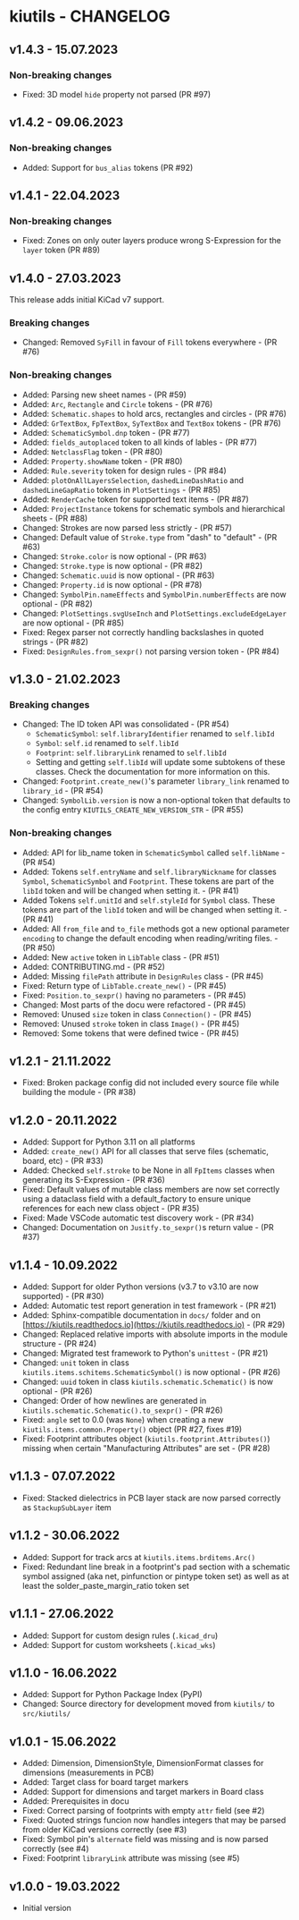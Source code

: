 # kiutils - CHANGELOG

## v1.4.3 - 15.07.2023

### Non-breaking changes
- Fixed: 3D model `hide` property not parsed (PR #97)

## v1.4.2 - 09.06.2023

### Non-breaking changes
- Added: Support for `bus_alias` tokens (PR #92)

## v1.4.1 - 22.04.2023

### Non-breaking changes
- Fixed: Zones on only outer layers produce wrong S-Expression for the `layer` token (PR #89)

## v1.4.0 - 27.03.2023
This release adds initial KiCad v7 support.

### Breaking changes
- Changed: Removed `SyFill` in favour of `Fill` tokens everywhere - (PR #76)

### Non-breaking changes
- Added: Parsing new sheet names - (PR #59)
- Added: `Arc`, `Rectangle` and `Circle` tokens - (PR #76)
- Added: `Schematic.shapes` to hold arcs, rectangles and circles - (PR #76)
- Added: `GrTextBox`, `FpTextBox`, `SyTextBox` and `TextBox` tokens - (PR #76)
- Added: `SchematicSymbol.dnp` token - (PR #77)
- Added: `fields_autoplaced` token to all kinds of lables - (PR #77)
- Added: `NetclassFlag` token - (PR #80)
- Added: `Property.showName` token - (PR #80)
- Added: `Rule.severity` token for design rules - (PR #84)
- Added: `plotOnAllLayersSelection`, `dashedLineDashRatio` and `dashedLineGapRatio` tokens 
         in `PlotSettings` - (PR #85)
- Added: `RenderCache` token for supported text items - (PR #87)
- Added: `ProjectInstance` tokens for schematic symbols and hierarchical sheets - (PR #88)
- Changed: Strokes are now parsed less strictly - (PR #57)
- Changed: Default value of `Stroke.type` from "dash" to "default" - (PR #63)
- Changed: `Stroke.color` is now optional - (PR #63)
- Changed: `Stroke.type` is now optional - (PR #82)
- Changed: `Schematic.uuid` is now optional - (PR #63)
- Changed: `Property.id` is now optional - (PR #78)
- Changed: `SymbolPin.nameEffects` and `SymbolPin.numberEffects` are now optional - (PR #82)
- Changed: `PlotSettings.svgUseInch` and `PlotSettings.excludeEdgeLayer` are now optional - (PR #85)
- Fixed: Regex parser not correctly handling backslashes in quoted strings - (PR #82)
- Fixed: `DesignRules.from_sexpr()` not parsing version token - (PR #84)

## v1.3.0 - 21.02.2023
### Breaking changes
- Changed: The ID token API was consolidated - (PR #54)
  - `SchematicSymbol`: `self.libraryIdentifier` renamed to `self.libId`
  - `Symbol`: `self.id` renamed to `self.libId`
  - `Footprint`: `self.libraryLink` renamed to `self.libId`
  - Setting and getting `self.libId` will update some subtokens of these classes. Check the documentation
    for more information on this.
- Changed: `Footprint.create_new()`'s parameter `library_link` renamed to `library_id` - (PR #54)
- Changed: `SymbolLib.version` is now a non-optional token that defaults to the config entry
           `KIUTILS_CREATE_NEW_VERSION_STR` - (PR #55)

### Non-breaking changes
- Added: API for lib_name token in `SchematicSymbol` called `self.libName` - (PR #54)
- Added: Tokens `self.entryName` and `self.libraryNickname` for classes `Symbol`, `SchematicSymbol`
         and `Footprint`. These tokens are part of the `libId` token and will be changed when setting 
         it. - (PR #41)
- Added Tokens `self.unitId` and `self.styleId` for `Symbol` class. These tokens are part of the 
        `libId` token and will be changed when setting it. - (PR #41)
- Added: All `from_file` and `to_file` methods got a new optional parameter `encoding` to change 
         the default encoding when reading/writing files. - (PR #50)
- Added: New `active` token in `LibTable` class - (PR #51)
- Added: CONTRIBUTING.md - (PR #52)
- Added: Missing `filePath` attribute in `DesignRules` class - (PR #45)
- Fixed: Return type of `LibTable.create_new()` - (PR #45)
- Fixed: `Position.to_sexpr()` having no parameters - (PR #45)
- Changed: Most parts of the docu were refactored - (PR #45)
- Removed: Unused `size` token in class `Connection()` - (PR #45)
- Removed: Unused `stroke` token in class `Image()` - (PR #45)
- Removed: Some tokens that were defined twice - (PR #45)

## v1.2.1 - 21.11.2022
- Fixed: Broken package config did not included every source file while building the module - (PR #38) 

## v1.2.0 - 20.11.2022
- Added: Support for Python 3.11 on all platforms
- Added: `create_new()` API for all classes that serve files (schematic, board, etc) - (PR #33)
- Added: Checked `self.stroke` to be None in all `FpItems` classes when generating its S-Expression - (PR #36)
- Fixed: Default values of mutable class members are now set correctly using a dataclass field with 
         a default_factory to ensure unique references for each new class object - (PR #35)
- Fixed: Made VSCode automatic test discovery work - (PR #34)
- Changed: Documentation on `Jusitfy.to_sexpr()`s return value - (PR #37)

## v1.1.4 - 10.09.2022
- Added: Support for older Python versions (v3.7 to v3.10 are now supported) - (PR #30)
- Added: Automatic test report generation in test framework - (PR #21)
- Added: Sphinx-compatible documentation in `docs/` folder and on 
         [https://kiutils.readthedocs.io](https://kiutils.readthedocs.io) - (PR #29)
- Changed: Replaced relative imports with absolute imports in the module structure - (PR #24)
- Changed: Migrated test framework to Python's `unittest` - (PR #21)
- Changed: `unit` token in class `kiutils.items.schitems.SchematicSymbol()` is now optional - (PR #26)
- Changed: `uuid` token in class `kiutils.schematic.Schematic()` is now optional - (PR #26)
- Changed: Order of how newlines are generated in `kiutils.schematic.Schematic().to_sexpr()` - (PR #26)
- Fixed: `angle` set to 0.0 (was `None`) when creating a new `kiutils.items.common.Property()` object (PR #27, fixes #19)
- Fixed: Footprint attributes object (`kiutils.footprint.Attributes()`) missing when certain 
         "Manufacturing Attributes" are set - (PR #28)

## v1.1.3 - 07.07.2022
- Fixed: Stacked dielectrics in PCB layer stack are now parsed correctly as `StackupSubLayer` item

## v1.1.2 - 30.06.2022
- Added: Support for track arcs at `kiutils.items.brditems.Arc()`
- Fixed: Redundant line break in a footprint's pad section with a schematic symbol assigned (aka 
         net, pinfunction or pintype token set) as well as at least the solder_paste_margin_ratio 
         token set 

## v1.1.1 - 27.06.2022
- Added: Support for custom design rules (`.kicad_dru`)
- Added: Support for custom worksheets (`.kicad_wks`)

## v1.1.0 - 16.06.2022
- Added: Support for Python Package Index (PyPI)
- Changed: Source directory for development moved from `kiutils/` to `src/kiutils/`

## v1.0.1 - 15.06.2022
- Added: Dimension, DimensionStyle, DimensionFormat classes for dimensions (measurements in PCB)
- Added: Target class for board target markers
- Added: Support for dimensions and target markers in Board class
- Added: Prerequisites in docu
- Fixed: Correct parsing of footprints with empty `attr` field (see #2)
- Fixed: Quoted strings funcion now handles integers that may be parsed from older KiCad versions 
         correctly (see #3)
- Fixed: Symbol pin's `alternate` field was missing and is now parsed correctly (see #4)
- Fixed: Footprint `libraryLink` attribute was missing (see #5)

## v1.0.0 - 19.03.2022
- Initial version